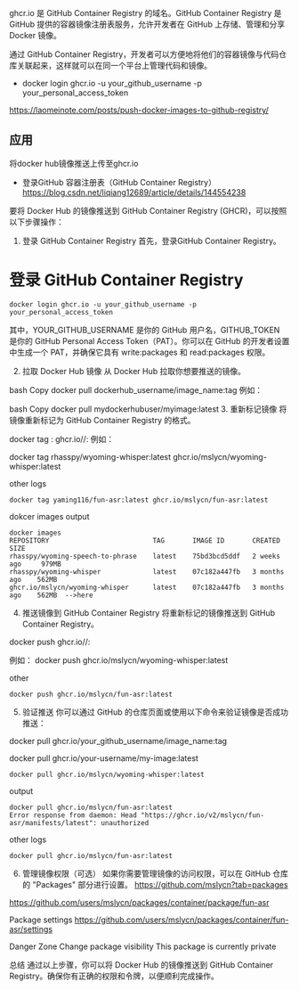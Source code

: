 ghcr.io 是 GitHub Container Registry 的域名。GitHub Container Registry 是 GitHub 提供的容器镜像注册表服务，允许开发者在 GitHub 上存储、管理和分享 Docker 镜像。

通过 GitHub Container Registry，开发者可以方便地将他们的容器镜像与代码仓库关联起来，这样就可以在同一个平台上管理代码和镜像。

- docker login ghcr.io -u your_github_username -p your_personal_access_token

https://laomeinote.com/posts/push-docker-images-to-github-registry/

## 应用
将docker hub镜像推送上传至ghcr.io


- 登录GitHub 容器注册表（GitHub Container Registry）
https://blog.csdn.net/liqiang12689/article/details/144554238



要将 Docker Hub 的镜像推送到 GitHub Container Registry (GHCR)，可以按照以下步骤操作：

1. 登录 GitHub Container Registry
首先，登录GitHub Container Registry。

# 登录 GitHub Container Registry
~~~
docker login ghcr.io -u your_github_username -p your_personal_access_token
~~~
其中，YOUR_GITHUB_USERNAME 是你的 GitHub 用户名，GITHUB_TOKEN 是你的 GitHub Personal Access Token（PAT）。你可以在 GitHub 的开发者设置中生成一个 PAT，并确保它具有 write:packages 和 read:packages 权限。

2. 拉取 Docker Hub 镜像
从 Docker Hub 拉取你想要推送的镜像。

bash
Copy
docker pull dockerhub_username/image_name:tag
例如：

bash
Copy
docker pull mydockerhubuser/myimage:latest
3. 重新标记镜像
将镜像重新标记为 GitHub Container Registry 的格式。

docker tag <your-image-name>:<tag> ghcr.io/<your-github-username>/<your-image-name>:<tag>
例如：

docker tag rhasspy/wyoming-whisper:latest ghcr.io/mslycn/wyoming-whisper:latest

other logs
~~~
docker tag yaming116/fun-asr:latest ghcr.io/mslycn/fun-asr:latest
~~~

dokcer images
output
~~~
docker images
REPOSITORY                          TAG       IMAGE ID       CREATED         SIZE
rhasspy/wyoming-speech-to-phrase    latest    75bd3bcd5ddf   2 weeks ago     979MB
rhasspy/wyoming-whisper             latest    07c182a447fb   3 months ago    562MB
ghcr.io/mslycn/wyoming-whisper      latest    07c182a447fb   3 months ago    562MB  -->here

~~~

4. 推送镜像到 GitHub Container Registry
将重新标记的镜像推送到 GitHub Container Registry。

docker push ghcr.io/<your-github-username>/<your-image-name>:<tag>

例如：
docker push ghcr.io/mslycn/wyoming-whisper:latest

other
~~~
docker push ghcr.io/mslycn/fun-asr:latest
~~~



5. 验证推送
你可以通过 GitHub 的仓库页面或使用以下命令来验证镜像是否成功推送：

docker pull ghcr.io/your_github_username/image_name:tag

docker pull ghcr.io/your-username/my-image:latest

~~~
docker pull ghcr.io/mslycn/wyoming-whisper:latest
~~~

output
~~~
docker pull ghcr.io/mslycn/fun-asr:latest
Error response from daemon: Head "https://ghcr.io/v2/mslycn/fun-asr/manifests/latest": unauthorized
~~~

other logs
~~~
docker pull ghcr.io/mslycn/fun-asr:latest
~~~

6. 管理镜像权限（可选）
如果你需要管理镜像的访问权限，可以在 GitHub 仓库的 "Packages" 部分进行设置。
https://github.com/mslycn?tab=packages

https://github.com/users/mslycn/packages/container/package/fun-asr

Package settings
https://github.com/users/mslycn/packages/container/fun-asr/settings

Danger Zone
Change package visibility
This package is currently private



总结
通过以上步骤，你可以将 Docker Hub 的镜像推送到 GitHub Container Registry。确保你有正确的权限和令牌，以便顺利完成操作。